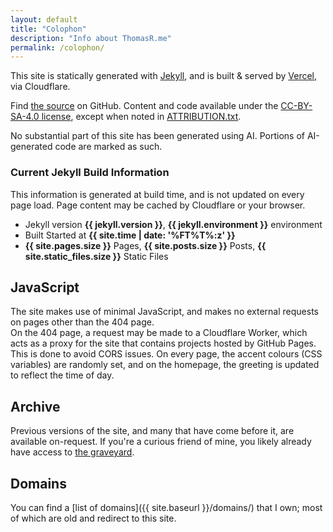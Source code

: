 ```yaml
---
layout: default
title: "Colophon"
description: "Info about ThomasR.me"
permalink: /colophon/
---
```


This site is statically generated with [Jekyll](https://jekyllrb.com/), and is built &amp; served by [Vercel](/_logs), via Cloudflare.

Find [the source](https://github.com/itsmeimtom/thomasr.me) on GitHub. Content and code available under the [CC-BY-SA-4.0 license](/LICENSE.txt), except when noted in [ATTRIBUTION.txt](/ATTRIBUTION.txt).

No substantial part of this site has been generated using AI. Portions of AI-generated code are marked as such.

### Current Jekyll Build Information
This information is generated at build time, and is not updated on every page load. Page content may be cached by Cloudflare or your browser.
- Jekyll version **{{ jekyll.version }}**, **{{ jekyll.environment }}** environment
- Built Started at **{{ site.time | date: '%FT%T%:z' }}**
- **{{ site.pages.size }}** Pages, **{{ site.posts.size }}** Posts, **{{ site.static_files.size }}** Static Files

## JavaScript
The site makes use of minimal JavaScript, and makes no external requests on pages other than the 404 page.  
On the 404 page, a request may be made to a Cloudflare Worker, which acts as a proxy for the site that contains projects hosted by GitHub Pages. This is done to avoid CORS issues.
On every page, the accent colours (CSS variables) are randomly set, and on the homepage, the greeting is updated to reflect the time of day.

## Archive
Previous versions of the site, and many that have come before it, are available on-request. If you're a curious friend of mine, you likely already have access to [the graveyard](https://archive.thomasr.me).

## Domains
You can find a [list of domains]({{ site.baseurl }}/domains/) that I own; most of which are old and redirect to this site.